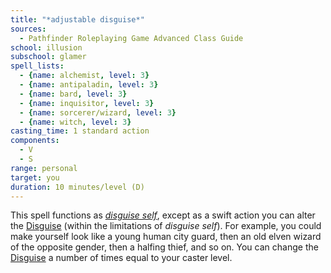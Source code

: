 ```yaml
---
title: "*adjustable disguise*"
sources:
  - Pathfinder Roleplaying Game Advanced Class Guide
school: illusion
subschool: glamer
spell_lists:
  - {name: alchemist, level: 3}
  - {name: antipaladin, level: 3}
  - {name: bard, level: 3}
  - {name: inquisitor, level: 3}
  - {name: sorcerer/wizard, level: 3}
  - {name: witch, level: 3}
casting_time: 1 standard action
components:
  - V
  - S
range: personal
target: you
duration: 10 minutes/level (D)
---
```


This spell functions as [*disguise self*](/spells/disguise-self/), except as a swift action you can alter the [Disguise](/skills/disguise/) (within the limitations of *disguise self*). For example, you could make yourself look like a young human city guard, then an old elven wizard of the opposite gender, then a halfing thief, and so on. You can change the [Disguise](/skills/disguise/) a number of times equal to your caster level.

